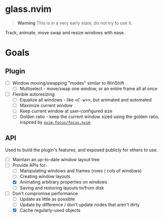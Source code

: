 # glass.nvim

> **Warning** This is in a very early state, do not try to use it.

Track, animate, move swap and resize windows with ease.

# Goals

## Plugin

- [ ] Window moving/swapping "modes" similar to WinShift
  - [ ] Multiselect - move/swap one window, or an entire frame all at once
- [ ] Flexible autoresizing
  - [ ] Equalize all windows - like <kbd>_<C-w_></kbd><kbd>=</kbd>, but animated and automated
  - [ ] Maximize current window
  - [ ] Keep current window at user-configured size
  - [ ] Golden ratio - keep the current window sized using the golden ratio, inspired by [`nvim-focus/focus.nvim`](https://github.com/nvim-focus/focus.nvim)

## API

Used to build the plugin's features, and exposed publicly for others to use.

- [ ] Maintain an up-to-date window layout tree
- [ ] Provide APIs for:
  - [ ] Manipulating windows and frames (rows / cols of windows)
  - [ ] Creating window layouts
  - [x] Animating arbitrary properties on windows
  - [ ] Saving and restoring layouts to/from disk
- [ ] Don't compromise performance
  - [ ] Update as little as possible
  - [ ] Update by difference / don't update nodes that aren't dirty
  - [x] Cache regularly-used objects
